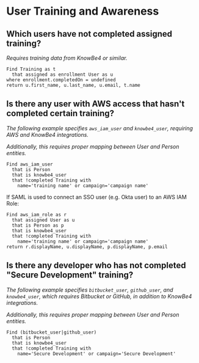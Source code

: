 # User Training and Awareness

## Which users have not completed assigned training?

_Requires training data from KnowBe4 or similar._

```j1ql
Find Training as t
  that assigned as enrollment User as u
where enrollment.completedOn = undefined
return u.first_name, u.last_name, u.email, t.name
```

## Is there any user with AWS access that hasn't completed certain training?

_The following example specifies `aws_iam_user` and `knowbe4_user`, requiring AWS and KnowBe4 integrations._

_Additionally, this requires proper mapping between User and Person entities._

```j1ql
Find aws_iam_user
  that is Person
  that is knowbe4_user
  that !completed Training with
    name='training name' or campaign='campaign name'
```

If SAML is used to connect an SSO user (e.g. Okta user) to an AWS IAM Role:

```j1ql
Find aws_iam_role as r
  that assigned User as u
  that is Person as p
  that is knowbe4_user
  that !completed Training with
    name='training name' or campaign='campaign name'
return r.displayName, u.displayName, p.displayName, p.email
```

## Is there any developer who has not completed "Secure Development" training?

_The following example specifies `bitbucket_user`, `github_user`, and `knowbe4_user`, which requires Bitbucket or GitHub, in addition to KnowBe4 integrations._

_Additionally, this requires proper mapping between User and Person entities._

```j1ql
Find (bitbucket_user|github_user)
  that is Person
  that is knowbe4_user
  that !completed Training with
    name='Secure Development' or campaign='Secure Development'
```
